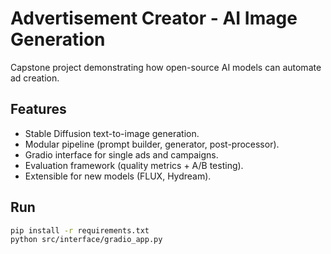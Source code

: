# Advertisement Creator - AI Image Generation

Capstone project demonstrating how open-source AI models can automate ad creation.

## Features
- Stable Diffusion text-to-image generation.
- Modular pipeline (prompt builder, generator, post-processor).
- Gradio interface for single ads and campaigns.
- Evaluation framework (quality metrics + A/B testing).
- Extensible for new models (FLUX, Hydream).

## Run
```bash
pip install -r requirements.txt
python src/interface/gradio_app.py
```